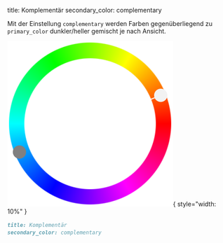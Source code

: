 title: Komplementär
secondary_color: complementary

Mit der Einstellung `complementary` werden Farben gegenüberliegend zu `primary_color` dunkler/heller gemischt je nach Ansicht.

![](../../../img/sc_complementary.svg){ style="width: 10%" }

```markdown
title: Komplementär
secondary_color: complementary
```
